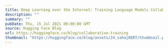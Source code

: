 ```yaml
---
title: Deep Learning over the Internet: Training Language Models Collaboratively
description: ""
summary: ""
pubDate: Thu, 15 Jul 2021 00:00:00 GMT
source: Hugging Face Blog
url: https://huggingface.co/blog/collaborative-training
thumbnail: "https://huggingface.co/blog/assets/24_sahajBERT/thumbnail.png"
---
```


